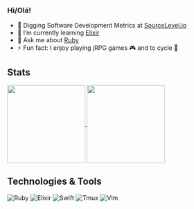 ### Hi/Olá!

- 🔭 Digging Software Development Metrics at [SourceLevel.io](https://sourcelevel.io)
- 🌱 I’m currently learning [Elixir](http://elixir-lang.org)
- 💬 Ask me about [Ruby](https://www.ruby-lang.org)
- ⚡ Fun fact: I enjoy playing jRPG games 🎮 and to cycle 🚴

## Stats

<a href="https://github.com/wevtimoteo">
  <img align="center" height="180rem" src="https://github-readme-stats.vercel.app/api?username=wevtimoteo&show_icons=true">
</a>

<a href="https://github.com/wevtimoteo">
  <img align="center" height="180rem" src="https://github-readme-stats.vercel.app/api/top-langs/?username=wevtimoteo&layout=compact">
</a>


## Technologies & Tools

![Ruby](https://img.shields.io/badge/ruby-red?style=for-the-badge&logo=ruby&logoColor=white)
![Elixir](https://img.shields.io/badge/elixir-blueviolet?style=for-the-badge&logo=elixir&logoColor=white)
![Swift](https://img.shields.io/badge/swift-orange?style=for-the-badge&logo=swift&logoColor=white)
![Tmux](https://img.shields.io/badge/tmux-black?style=for-the-badge&logo=tmux&logoColor=white)
![Vim](https://img.shields.io/badge/vim-darkgreen?style=for-the-badge&logo=vim&logoColor=white)

